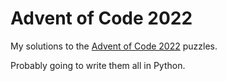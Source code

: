 # Advent of Code 2022
My solutions to the [Advent of Code 2022](https://adventofcode.com/2022/) puzzles.

Probably going to write them all in Python.
